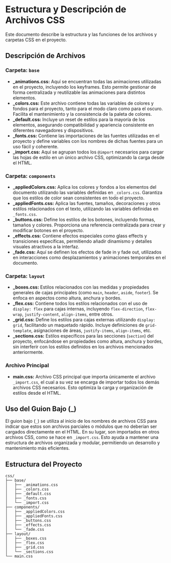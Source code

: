 # Estructura y Descripción de Archivos CSS

Este documento describe la estructura y las funciones de los archivos y carpetas CSS en el proyecto.



## Descripción de Archivos

### Carpeta: `base`

- **_animations.css:** Aquí se encuentran todas las animaciones utilizadas en el proyecto, incluyendo los keyframes. Esto permite gestionar de forma centralizada y reutilizable las animaciones para distintos elementos.
- **_colors.css:** Este archivo contiene todas las variables de colores y fondos para el proyecto, tanto para el modo claro como para el oscuro. Facilita el mantenimiento y la consistencia de la paleta de colores.
- **_default.css:** Incluye un reset de estilos para la mayoría de los elementos, asegurando compatibilidad y apariencia consistente en diferentes navegadores y dispositivos.
- **_fonts.css:** Contiene las importaciones de las fuentes utilizadas en el proyecto y define variables con los nombres de dichas fuentes para un uso fácil y coherente.
- **_import.css:** Aquí se agrupan todos los `@import` necesarios para cargar las hojas de estilo en un único archivo CSS, optimizando la carga desde el HTML.

### Carpeta: `components`

- **_appliedColors.css:** Aplica los colores y fondos a los elementos del documento utilizando las variables definidas en `_colors.css`. Garantiza que los estilos de color sean consistentes en todo el proyecto.
- **_appliedFonts.css:** Aplica las fuentes, tamaños, decoraciones y otros estilos relacionados con el texto, utilizando las variables definidas en `_fonts.css`.
- **_buttons.css:** Define los estilos de los botones, incluyendo formas, tamaños y colores. Proporciona una referencia centralizada para crear y modificar botones en el proyecto.
- **_effects.css:** Contiene efectos especiales como glass effects y transiciones específicas, permitiendo añadir dinamismo y detalles visuales atractivos a la interfaz.
- **_fade.css:** Aquí se definen los efectos de fade in y fade out, utilizados en interacciones como desplazamientos y animaciones temporales en el documento.

### Carpeta: `layout`

- **_boxes.css:** Estilos relacionados con las medidas y propiedades generales de cajas principales (como `main`, `header`, `aside`, `footer`). Se enfoca en aspectos como altura, anchura y bordes.
- **_flex.css:** Contiene todos los estilos relacionados con el uso de `display: flex` para cajas internas, incluyendo `flex-direction`, `flex-wrap`, `justify-content`, `align-items`, entre otros.
- **_grid.css:** Define los estilos para cajas externas utilizando `display: grid`, facilitando un maquetado rápido. Incluye definiciones de `grid-template`, asignaciones de áreas, `justify-items`, `align-items`, etc.
- **_sections.css:** Estilos específicos para las secciones (`section`) del proyecto, enfocándose en propiedades como altura, anchura y bordes, sin interferir con los estilos definidos en los archivos mencionados anteriormente.

### Archivo Principal

- **main.css:** Archivo CSS principal que importa únicamente el archivo `_import.css`, el cual a su vez se encarga de importar todos los demás archivos CSS necesarios. Esto optimiza la carga y organización de estilos desde el HTML.

## Uso del Guion Bajo (_)

El guion bajo (`_`) se utiliza al inicio de los nombres de archivos CSS para indicar que estos son archivos parciales o módulos que no deberían ser cargados directamente en el HTML. En su lugar, son importados en otros archivos CSS, como se hace en `_import.css`. Esto ayuda a mantener una estructura de archivos organizada y modular, permitiendo un desarrollo y mantenimiento más eficientes.


## Estructura del Proyecto

```plaintext
css/
├── base/
│   ├── _animations.css
│   ├── _colors.css
│   ├── _default.css
│   ├── _fonts.css
│   └── _import.css
├── components/
│   ├── _appliedColors.css
│   ├── _appliedFonts.css
│   ├── _buttons.css
│   ├── _effects.css
│   └── _fade.css
├── layout/
│   ├── _boxes.css
│   ├── _flex.css
│   ├── _grid.css
│   └── _sections.css
└── main.css

